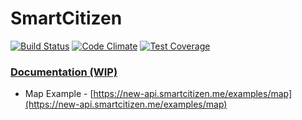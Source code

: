 # SmartCitizen

[![Build Status](https://travis-ci.org/johnrees/smartcitizen.svg?branch=master)](https://travis-ci.org/johnrees/smartcitizen)
[![Code Climate](https://codeclimate.com/github/johnrees/smartcitizen/badges/gpa.svg)](https://codeclimate.com/github/johnrees/smartcitizen)
[![Test Coverage](https://codeclimate.com/github/johnrees/smartcitizen/badges/coverage.svg)](https://codeclimate.com/github/johnrees/smartcitizen)

### [Documentation (WIP)](http://www.johnre.es/smartcitizen-api-documentation)

* Map Example - [https://new-api.smartcitizen.me/examples/map](https://new-api.smartcitizen.me/examples/map)

